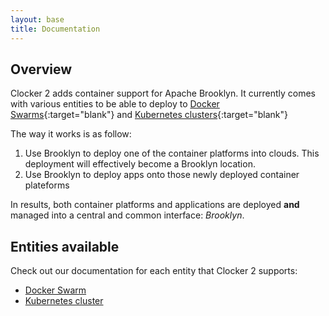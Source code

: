 ```yaml
---
layout: base
title: Documentation
---
```


## Overview
Clocker 2 adds container support for Apache Brooklyn. It currently comes with various entities to be able to deploy to [Docker Swarms](https://docs.docker.com/swarm/){:target="blank"} and [Kubernetes clusters](http://kubernetes.io/){:target="blank"}

The way it works is as follow:

1. Use Brooklyn to deploy one of the container platforms into clouds. This deployment will effectively become a Brooklyn location.
2. Use Brooklyn to deploy apps onto those newly deployed container plateforms

In results, both container platforms and applications are deployed **and** managed into a central and common interface: *Brooklyn*.

## Entities available
Check out our documentation for each entity that Clocker 2 supports:

* [Docker Swarm](swarm-cluster.html)
* [Kubernetes cluster](kubernetes-cluster.html)
